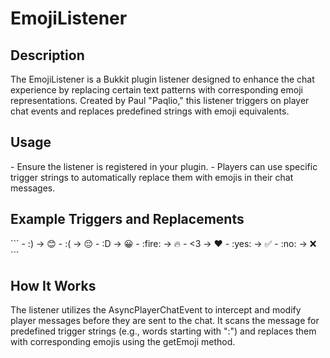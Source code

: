 <h1>
EmojiListener</h1>
<h2>Description</h2> 
The EmojiListener is a Bukkit plugin listener designed to enhance the chat experience by replacing certain text patterns with corresponding emoji representations. Created by Paul "Paqlio," this listener triggers on player chat events and replaces predefined strings with emoji equivalents.

<h2>Usage</h2>
- Ensure the listener is registered in your plugin.
- Players can use specific trigger strings to automatically replace them with emojis in their chat messages.

<h2>Example Triggers and Replacements</h2>
```
- :) → 😊
- :( → 😔
- :D → 😀
- :fire: → 🔥
- <3 → ❤️
- :yes: → ✅
- :no: → ❌ 
```
<h2> How It Works </h2>
The listener utilizes the AsyncPlayerChatEvent to intercept and modify player messages before they are sent to the chat. It scans the message for predefined trigger strings (e.g., words starting with ":") and replaces them with corresponding emojis using the getEmoji method.
